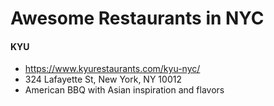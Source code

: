 # Awesome Restaurants in NYC

#### KYU
- https://www.kyurestaurants.com/kyu-nyc/
- 324 Lafayette St, New York, NY 10012
- American BBQ with Asian inspiration and flavors
